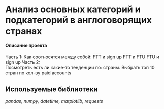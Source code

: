 # Анализ основных категорий и подкатегорий в англоговорящих странах
#### Описание проекта
Часть 1:
Как соотносятся между собой:
FTT и sign up
FTT и FTU
FTU и sign up
Часть 2:    
Посмотреть есть ли какие-то тенденции по:
страны. Выбрать топ 10 стран по кол-ву paid accounts

## Используемые библиотеки
*pandas, numpy, datetime, matplotlib, requests*

